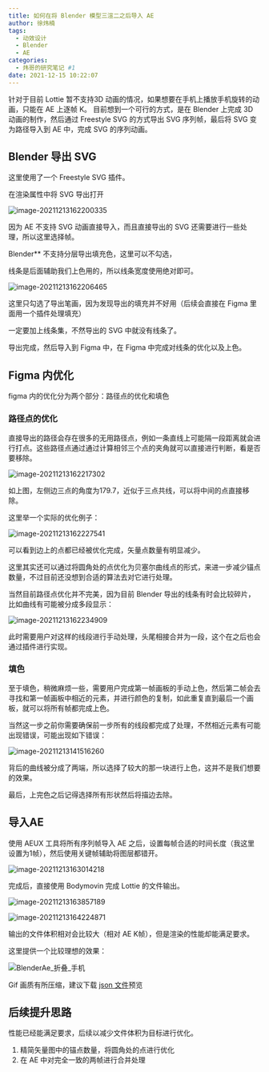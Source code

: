 ```yaml
---
title: 如何在将 Blender 模型三渲二之后导入 AE
author: 徐炜楠
tags:
  - 动效设计
  - Blender
  - AE
categories:
  - 炜哥的研究笔记 #1
date: 2021-12-15 10:22:07
---
```


针对于目前 Lottie 暂不支持3D 动画的情况，如果想要在手机上播放手机旋转的动画，只能在 AE 上逐帧 K。 目前想到一个可行的方式，是在 Blender 上完成 3D 动画的制作，然后通过 Freestyle SVG 的方式导出 SVG 序列帧，最后将 SVG 变为路径导入到 AE 中，完成 SVG 的序列动画。

## Blender 导出 SVG

这里使用了一个 Freestyle SVG 插件。

在渲染属性中将 SVG 导出打开

![image-20211213162200335](https://tva1.sinaimg.cn/large/008i3skNgy1gxca7so475j30uu0bsgm9.jpg)

因为 AE 不支持 SVG 动画直接导入，而且直接导出的 SVG 还需要进行一些处理，所以这里选择帧。

Blender** 不支持分层导出填充色，这里可以不勾选，

线条是后面辅助我们上色用的，所以线条宽度使用绝对即可。

![image-20211213162206465](https://tva1.sinaimg.cn/large/008i3skNgy1gxca7rd57rj30ui0sctak.jpg)

这里只勾选了导出笔画，因为发现导出的填充并不好用（后续会直接在 Figma 里面用一个插件处理填充）

一定要加上线条集，不然导出的 SVG 中就没有线条了。



导出完成，然后导入到 Figma 中，在 Figma 中完成对线条的优化以及上色。



## Figma 内优化

figma 内的优化分为两个部分：路径点的优化和填色

### 路径点的优化

直接导出的路径会存在很多的无用路径点，例如一条直线上可能隔一段距离就会进行打点。这些路径点通过通过计算相邻三个点的夹角就可以直接进行判断，看是否要移除。

![image-20211213162217302](https://tva1.sinaimg.cn/large/008i3skNgy1gxca7s92boj30u00xx0sz.jpg)

如上图，左侧边三点的角度为179.7，近似于三点共线，可以将中间的点直接移除。

这里举一个实际的优化例子：

![image-20211213162227541](https://tva1.sinaimg.cn/large/008i3skNgy1gxca7t24imj31ep0u0wfb.jpg)

可以看到边上的点都已经被优化完成，矢量点数量有明显减少。

这里其实还可以通过将圆角处的点优化为贝塞尔曲线点的形式，来进一步减少锚点数量，不过目前还没想到合适的算法去对它进行处理。

当然目前路径点优化并不完美，因为目前 Blender 导出的线条有时会比较碎片，比如曲线有可能被分成多段显示：

![image-20211213162234909](https://tva1.sinaimg.cn/large/008i3skNgy1gxca7tijg1j30u00u0aa2.jpg)

此时需要用户对这样的线段进行手动处理，头尾相接合并为一段，这个在之后也会通过插件进行实现。

### 填色

至于填色，稍微麻烦一些，需要用户完成第一帧画板的手动上色，然后第二帧会去寻找和第一帧画板中相近的元素，并进行颜色的复制，如此重复直到最后一个画板，就可以将所有帧都完成上色。

当然这一步之前你需要确保前一步所有的线段都完成了处理，不然相近元素有可能出现错误，可能出现如下错误：

![image-20211213141516260](https://tva1.sinaimg.cn/large/008i3skNgy1gxc6ihb37qj30u00u00sx.jpg)

背后的曲线被分成了两端，所以选择了较大的那一块进行上色，这并不是我们想要的效果。

最后，上完色之后记得选择所有形状然后将描边去除。



## 导入AE

使用 AEUX 工具将所有序列帧导入 AE 之后，设置每帧合适的时间长度（我这里设置为1帧），然后使用关键帧辅助将图层都错开。

![image-20211213163014218](https://tva1.sinaimg.cn/large/008i3skNgy1gxcaeelq15j31fs0pcgq9.jpg)

完成后，直接使用 Bodymovin 完成 Lottie 的文件输出。

![image-20211213163857189](https://tva1.sinaimg.cn/large/008i3skNgy1gxcangxwowj30ea09cjrp.jpg)

![image-20211213164224871](https://tva1.sinaimg.cn/large/008i3skNgy1gxcar2o7gyj30wk0c8dgg.jpg)

输出的文件体积相对会比较大（相对 AE K帧），但是渲染的性能却能满足要求。



这里提供一个比较理想的效果：

![BlenderAe_折叠_手机](https://tva1.sinaimg.cn/large/008i3skNgy1gxeaxve7hpg30u00u0n10.gif)

Gif 画质有所压缩，建议下载 [json 文件](https://nangonghan.oss-cn-beijing.aliyuncs.com/Lottie/2021-12-15%2010%3A17%3A43.522_compress.json)预览



## 后续提升思路

性能已经能满足要求，后续以减少文件体积为目标进行优化。

1. 精简矢量图中的锚点数量，将圆角处的点进行优化
2. 在 AE 中对完全一致的两帧进行合并处理
